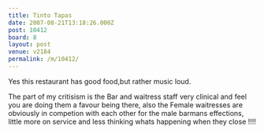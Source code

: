 ```yaml
---
title: Tinto Tapas
date: 2007-08-21T13:18:26.000Z
post: 10412
board: 8
layout: post
venue: v2184
permalink: /m/10412/
---
```

Yes  this restaurant  has  good  food,but rather music  loud.

The part of my critisism is the Bar and waitress staff  very clinical and feel you are doing them a favour being there,  also  the Female waitresses  are obviously in competion with each other for the male barmans effections, little more on service and less thinking whats happening when they close  !!!!
